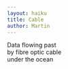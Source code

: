 ```yaml
---
layout: haiku
title: Cable
author: Martin
---
```

Data flowing past<br>
by fibre optic cable<br>
under the ocean<br>
